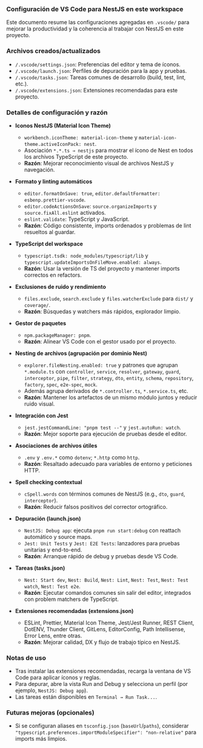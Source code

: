 ### Configuración de VS Code para NestJS en este workspace

Este documento resume las configuraciones agregadas en `.vscode/` para mejorar la productividad y la coherencia al trabajar con NestJS en este proyecto.

### Archivos creados/actualizados

- `/.vscode/settings.json`: Preferencias del editor y tema de íconos.
- `/.vscode/launch.json`: Perfiles de depuración para la app y pruebas.
- `/.vscode/tasks.json`: Tareas comunes de desarrollo (build, test, lint, etc.).
- `/.vscode/extensions.json`: Extensiones recomendadas para este proyecto.

### Detalles de configuración y razón

- **Iconos NestJS (Material Icon Theme)**
  - `workbench.iconTheme: material-icon-theme` y `material-icon-theme.activeIconPack: nest`.
  - Asociación `*.*.ts → nestjs` para mostrar el ícono de Nest en todos los archivos TypeScript de este proyecto.
  - **Razón**: Mejorar reconocimiento visual de archivos NestJS y navegación.

- **Formato y linting automáticos**
  - `editor.formatOnSave: true`, `editor.defaultFormatter: esbenp.prettier-vscode`.
  - `editor.codeActionsOnSave`: `source.organizeImports` y `source.fixAll.eslint` activados.
  - `eslint.validate`: TypeScript y JavaScript.
  - **Razón**: Código consistente, imports ordenados y problemas de lint resueltos al guardar.

- **TypeScript del workspace**
  - `typescript.tsdk: node_modules/typescript/lib` y `typescript.updateImportsOnFileMove.enabled: always`.
  - **Razón**: Usar la versión de TS del proyecto y mantener imports correctos en refactors.

- **Exclusiones de ruido y rendimiento**
  - `files.exclude`, `search.exclude` y `files.watcherExclude` para `dist/` y `coverage/`.
  - **Razón**: Búsquedas y watchers más rápidos, explorador limpio.

- **Gestor de paquetes**
  - `npm.packageManager: pnpm`.
  - **Razón**: Alinear VS Code con el gestor usado por el proyecto.

- **Nesting de archivos (agrupación por dominio Nest)**
  - `explorer.fileNesting.enabled: true` y patrones que agrupan `*.module.ts` con `controller`, `service`, `resolver`, `gateway`, `guard`, `interceptor`, `pipe`, `filter`, `strategy`, `dto`, `entity`, `schema`, `repository`, `factory`, `spec`, `e2e-spec`, `mock`.
  - Además agrupa derivados de `*.controller.ts`, `*.service.ts`, etc.
  - **Razón**: Mantener los artefactos de un mismo módulo juntos y reducir ruido visual.

- **Integración con Jest**
  - `jest.jestCommandLine: "pnpm test --"` y `jest.autoRun: watch`.
  - **Razón**: Mejor soporte para ejecución de pruebas desde el editor.

- **Asociaciones de archivos útiles**
  - `.env` y `.env.*` como `dotenv`; `*.http` como `http`.
  - **Razón**: Resaltado adecuado para variables de entorno y peticiones HTTP.

- **Spell checking contextual**
  - `cSpell.words` con términos comunes de NestJS (e.g., `dto`, `guard`, `interceptor`).
  - **Razón**: Reducir falsos positivos del corrector ortográfico.

- **Depuración (launch.json)**
  - `NestJS: Debug app`: ejecuta `pnpm run start:debug` con reattach automático y source maps.
  - `Jest: Unit Tests` y `Jest: E2E Tests`: lanzadores para pruebas unitarias y end-to-end.
  - **Razón**: Arranque rápido de debug y pruebas desde VS Code.

- **Tareas (tasks.json)**
  - `Nest: Start dev`, `Nest: Build`, `Nest: Lint`, `Nest: Test`, `Nest: Test watch`, `Nest: Test e2e`.
  - **Razón**: Ejecutar comandos comunes sin salir del editor, integrados con problem matchers de TypeScript.

- **Extensiones recomendadas (extensions.json)**
  - ESLint, Prettier, Material Icon Theme, Jest/Jest Runner, REST Client, DotENV, Thunder Client, GitLens, EditorConfig, Path Intellisense, Error Lens, entre otras.
  - **Razón**: Mejorar calidad, DX y flujo de trabajo típico en NestJS.

### Notas de uso

- Tras instalar las extensiones recomendadas, recarga la ventana de VS Code para aplicar íconos y reglas.
- Para depurar, abre la vista Run and Debug y selecciona un perfil (por ejemplo, `NestJS: Debug app`).
- Las tareas están disponibles en `Terminal → Run Task...`.

### Futuras mejoras (opcionales)

- Si se configuran aliases en `tsconfig.json` (`baseUrl`/`paths`), considerar `"typescript.preferences.importModuleSpecifier": "non-relative"` para imports más limpios.
